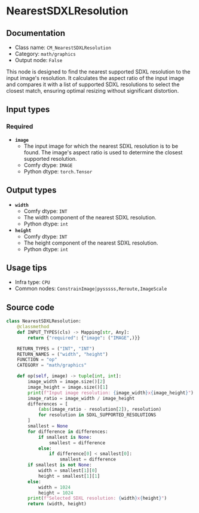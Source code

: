 # NearestSDXLResolution
## Documentation
- Class name: `CM_NearestSDXLResolution`
- Category: `math/graphics`
- Output node: `False`

This node is designed to find the nearest supported SDXL resolution to the input image's resolution. It calculates the aspect ratio of the input image and compares it with a list of supported SDXL resolutions to select the closest match, ensuring optimal resizing without significant distortion.
## Input types
### Required
- **`image`**
    - The input image for which the nearest SDXL resolution is to be found. The image's aspect ratio is used to determine the closest supported resolution.
    - Comfy dtype: `IMAGE`
    - Python dtype: `torch.Tensor`
## Output types
- **`width`**
    - Comfy dtype: `INT`
    - The width component of the nearest SDXL resolution.
    - Python dtype: `int`
- **`height`**
    - Comfy dtype: `INT`
    - The height component of the nearest SDXL resolution.
    - Python dtype: `int`
## Usage tips
- Infra type: `CPU`
- Common nodes: `ConstrainImage|pysssss,Reroute,ImageScale`


## Source code
```python
class NearestSDXLResolution:
    @classmethod
    def INPUT_TYPES(cls) -> Mapping[str, Any]:
        return {"required": {"image": ("IMAGE",)}}

    RETURN_TYPES = ("INT", "INT")
    RETURN_NAMES = ("width", "height")
    FUNCTION = "op"
    CATEGORY = "math/graphics"

    def op(self, image) -> tuple[int, int]:
        image_width = image.size()[2]
        image_height = image.size()[1]
        print(f"Input image resolution: {image_width}x{image_height}")
        image_ratio = image_width / image_height
        differences = [
            (abs(image_ratio - resolution[2]), resolution)
            for resolution in SDXL_SUPPORTED_RESOLUTIONS
        ]
        smallest = None
        for difference in differences:
            if smallest is None:
                smallest = difference
            else:
                if difference[0] < smallest[0]:
                    smallest = difference
        if smallest is not None:
            width = smallest[1][0]
            height = smallest[1][1]
        else:
            width = 1024
            height = 1024
        print(f"Selected SDXL resolution: {width}x{height}")
        return (width, height)

```
